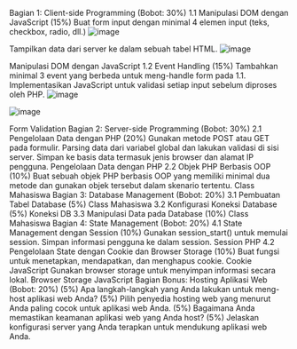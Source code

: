 Bagian 1: Client-side Programming (Bobot: 30%)
1.1 Manipulasi DOM dengan JavaScript (15%)
Buat form input dengan minimal 4 elemen input (teks, checkbox, radio, dll.)
![image](https://github.com/user-attachments/assets/3b6ee7d4-8d42-45c2-9d46-1e2612de2970)

Tampilkan data dari server ke dalam sebuah tabel HTML.
![image](https://github.com/user-attachments/assets/dc32b81f-963e-4edb-89fa-42f498170043)

Manipulasi DOM dengan JavaScript
1.2 Event Handling (15%)
Tambahkan minimal 3 event yang berbeda untuk meng-handle form pada 1.1.
Implementasikan JavaScript untuk validasi setiap input sebelum diproses oleh PHP.
![image](https://github.com/user-attachments/assets/47da5943-389d-4194-bb42-e1726323dbe0)

![image](https://github.com/user-attachments/assets/3694736b-bd61-42e9-a643-5c03ceaa30dc)


Form Validation
Bagian 2: Server-side Programming (Bobot: 30%)
2.1 Pengelolaan Data dengan PHP (20%)
Gunakan metode POST atau GET pada formulir.
Parsing data dari variabel global dan lakukan validasi di sisi server.
Simpan ke basis data termasuk jenis browser dan alamat IP pengguna.
Pengelolaan Data dengan PHP
2.2 Objek PHP Berbasis OOP (10%)
Buat sebuah objek PHP berbasis OOP yang memiliki minimal dua metode dan gunakan objek tersebut dalam skenario tertentu.
Class Mahasiswa
Bagian 3: Database Management (Bobot: 20%)
3.1 Pembuatan Tabel Database (5%)
Class Mahasiswa
3.2 Konfigurasi Koneksi Database (5%)
Koneksi DB
3.3 Manipulasi Data pada Database (10%)
Class Mahasiswa
Bagian 4: State Management (Bobot: 20%)
4.1 State Management dengan Session (10%)
Gunakan session_start() untuk memulai session.
Simpan informasi pengguna ke dalam session.
Session PHP
4.2 Pengelolaan State dengan Cookie dan Browser Storage (10%)
Buat fungsi untuk menetapkan, mendapatkan, dan menghapus cookie.
Cookie JavaScript
Gunakan browser storage untuk menyimpan informasi secara lokal.
Browser Storage JavaScript
Bagian Bonus: Hosting Aplikasi Web (Bobot: 20%)
(5%) Apa langkah-langkah yang Anda lakukan untuk meng-host aplikasi web Anda?
(5%) Pilih penyedia hosting web yang menurut Anda paling cocok untuk aplikasi web Anda.
(5%) Bagaimana Anda memastikan keamanan aplikasi web yang Anda host?
(5%) Jelaskan konfigurasi server yang Anda terapkan untuk mendukung aplikasi web Anda.
